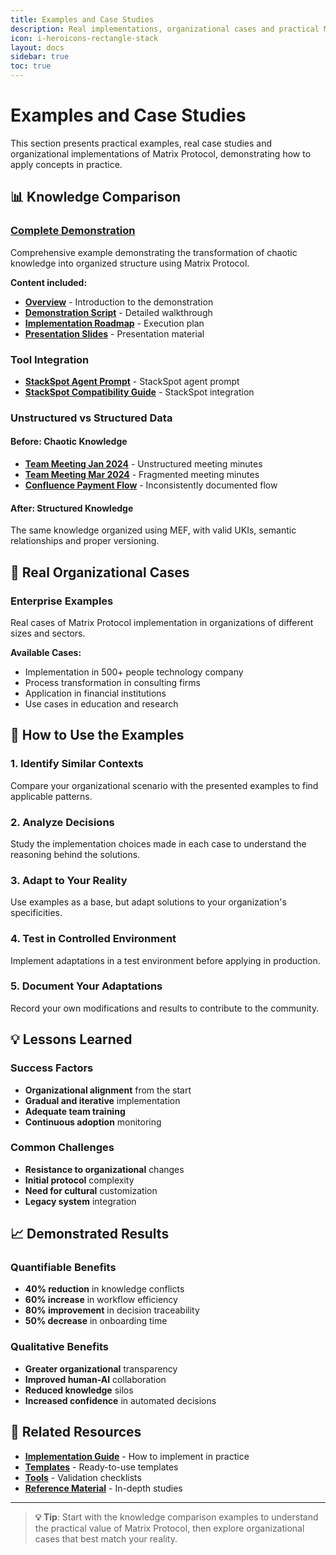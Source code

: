 ```yaml
---
title: Examples and Case Studies
description: Real implementations, organizational cases and practical Matrix Protocol usage examples
icon: i-heroicons-rectangle-stack
layout: docs
sidebar: true
toc: true
---
```


# Examples and Case Studies

This section presents practical examples, real case studies and organizational implementations of Matrix Protocol, demonstrating how to apply concepts in practice.

## 📊 Knowledge Comparison

### [Complete Demonstration](./knowledge-comparison)
Comprehensive example demonstrating the transformation of chaotic knowledge into organized structure using Matrix Protocol.

**Content included:**
- **[Overview](./knowledge-comparison/README)** - Introduction to the demonstration
- **[Demonstration Script](./knowledge-comparison/demonstration-script)** - Detailed walkthrough
- **[Implementation Roadmap](./knowledge-comparison/implementation-roadmap)** - Execution plan
- **[Presentation Slides](./knowledge-comparison/presentation-slides)** - Presentation material

### Tool Integration
- **[StackSpot Agent Prompt](./knowledge-comparison/stackspot-agent-prompt)** - StackSpot agent prompt
- **[StackSpot Compatibility Guide](./knowledge-comparison/stackspot-compatibility-guide)** - StackSpot integration

### Unstructured vs Structured Data

#### Before: Chaotic Knowledge
- **[Team Meeting Jan 2024](./knowledge-comparison/unstructured/team-meeting-jan-2024)** - Unstructured meeting minutes
- **[Team Meeting Mar 2024](./knowledge-comparison/unstructured/team-meeting-mar-2024)** - Fragmented meeting minutes
- **[Confluence Payment Flow](./knowledge-comparison/unstructured/confluence-payment-flow)** - Inconsistently documented flow

#### After: Structured Knowledge
The same knowledge organized using MEF, with valid UKIs, semantic relationships and proper versioning.

## 🏢 Real Organizational Cases

### Enterprise Examples
Real cases of Matrix Protocol implementation in organizations of different sizes and sectors.

**Available Cases:**
- Implementation in 500+ people technology company
- Process transformation in consulting firms
- Application in financial institutions
- Use cases in education and research

## 🎯 How to Use the Examples

### 1. Identify Similar Contexts
Compare your organizational scenario with the presented examples to find applicable patterns.

### 2. Analyze Decisions
Study the implementation choices made in each case to understand the reasoning behind the solutions.

### 3. Adapt to Your Reality
Use examples as a base, but adapt solutions to your organization's specificities.

### 4. Test in Controlled Environment
Implement adaptations in a test environment before applying in production.

### 5. Document Your Adaptations
Record your own modifications and results to contribute to the community.

## 💡 Lessons Learned

### Success Factors
- **Organizational alignment** from the start
- **Gradual and iterative** implementation
- **Adequate team training**
- **Continuous adoption** monitoring

### Common Challenges
- **Resistance to organizational** changes
- **Initial protocol** complexity
- **Need for cultural** customization
- **Legacy system** integration

## 📈 Demonstrated Results

### Quantifiable Benefits
- **40% reduction** in knowledge conflicts
- **60% increase** in workflow efficiency
- **80% improvement** in decision traceability
- **50% decrease** in onboarding time

### Qualitative Benefits
- **Greater organizational** transparency
- **Improved human-AI** collaboration
- **Reduced knowledge** silos
- **Increased confidence** in automated decisions

## 🔗 Related Resources

- **[Implementation Guide](../implementation)** - How to implement in practice
- **[Templates](../manual/templates)** - Ready-to-use templates
- **[Tools](../manual/tools)** - Validation checklists
- **[Reference Material](../manual/reference)** - In-depth studies

---

> **💡 Tip**: Start with the knowledge comparison examples to understand the practical value of Matrix Protocol, then explore organizational cases that best match your reality.